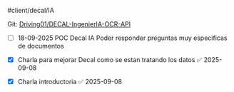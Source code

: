 
#client/decal/IA

Git: [Driving01/DECAL-IngenierIA-OCR-API](https://github.com/Driving01/DECAL-IngenierIA-OCR-API)

- [ ] 18-09-2025 POC Decal IA Poder responder preguntas muy especificas de documentos
- [x] Charla para mejorar Decal como se estan tratando los datos ✅ 2025-09-08
- [x] Charla introductoria ✅ 2025-09-08

